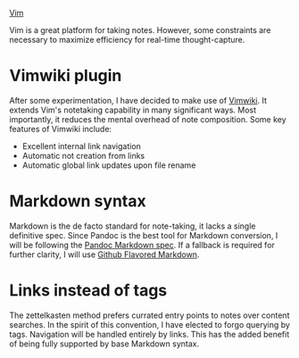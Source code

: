 [Vim](Vim.md)

Vim is a great platform for taking notes. However, some constraints are necessary to maximize efficiency for real-time thought-capture.

# Vimwiki plugin

After some experimentation, I have decided to make use of [Vimwiki](https://github.com/vimwiki). It extends Vim's notetaking capability in many significant ways. Most importantly, it reduces the mental overhead of note composition. Some key features of Vimwiki include:

- Excellent internal link navigation
- Automatic not creation from links
- Automatic global link updates upon file rename

# Markdown syntax

Markdown is the de facto standard for note-taking, it lacks a single definitive spec. Since Pandoc is the best tool for Markdown conversion, I will be following the [Pandoc Markdown spec](https://pandoc.org/MANUAL.html#pandocs-markdown). If a fallback is required for further clarity, I will use [Github Flavored Markdown](https://github.github.com/gfm).

# Links instead of tags

The zettelkasten method prefers currated entry points to notes over content searches. In the spirit of this convention, I have elected to forgo querying by tags. Navigation will be handled entirely by links. This has the added benefit of being fully supported by base Markdown syntax.
